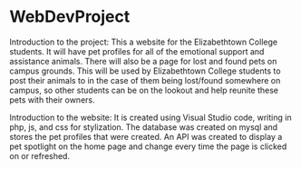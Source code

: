 # WebDevProject

Introduction to the project: This a website for the Elizabethtown College students. It will have pet profiles for all of the emotional support and assistance animals. There will also be a page for lost and found pets on campus grounds. This will be used by Elizabethtown College students to post their animals to in the case of them being lost/found somewhere on campus, so other students can be on the lookout and help reunite these pets with their owners. 

Introduction to the website: It is created using Visual Studio code, writing in php, js, and css for stylization. The database was created on mysql and stores the pet profiles that were created. An API was created to display a pet spotlight on the home page and change every time the page is clicked on or refreshed. 


